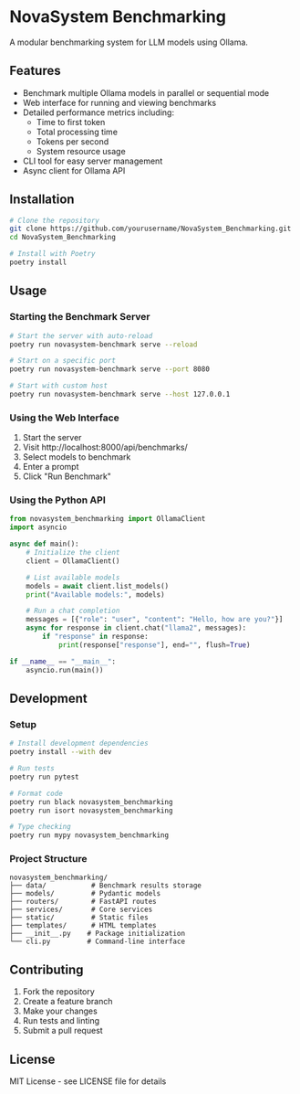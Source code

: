 # NovaSystem Benchmarking

A modular benchmarking system for LLM models using Ollama.

## Features

- Benchmark multiple Ollama models in parallel or sequential mode
- Web interface for running and viewing benchmarks
- Detailed performance metrics including:
  - Time to first token
  - Total processing time
  - Tokens per second
  - System resource usage
- CLI tool for easy server management
- Async client for Ollama API

## Installation

```bash
# Clone the repository
git clone https://github.com/yourusername/NovaSystem_Benchmarking.git
cd NovaSystem_Benchmarking

# Install with Poetry
poetry install
```

## Usage

### Starting the Benchmark Server

```bash
# Start the server with auto-reload
poetry run novasystem-benchmark serve --reload

# Start on a specific port
poetry run novasystem-benchmark serve --port 8080

# Start with custom host
poetry run novasystem-benchmark serve --host 127.0.0.1
```

### Using the Web Interface

1. Start the server
2. Visit http://localhost:8000/api/benchmarks/
3. Select models to benchmark
4. Enter a prompt
5. Click "Run Benchmark"

### Using the Python API

```python
from novasystem_benchmarking import OllamaClient
import asyncio

async def main():
    # Initialize the client
    client = OllamaClient()

    # List available models
    models = await client.list_models()
    print("Available models:", models)

    # Run a chat completion
    messages = [{"role": "user", "content": "Hello, how are you?"}]
    async for response in client.chat("llama2", messages):
        if "response" in response:
            print(response["response"], end="", flush=True)

if __name__ == "__main__":
    asyncio.run(main())
```

## Development

### Setup

```bash
# Install development dependencies
poetry install --with dev

# Run tests
poetry run pytest

# Format code
poetry run black novasystem_benchmarking
poetry run isort novasystem_benchmarking

# Type checking
poetry run mypy novasystem_benchmarking
```

### Project Structure

```
novasystem_benchmarking/
├── data/           # Benchmark results storage
├── models/         # Pydantic models
├── routers/        # FastAPI routes
├── services/       # Core services
├── static/         # Static files
├── templates/      # HTML templates
├── __init__.py    # Package initialization
└── cli.py         # Command-line interface
```

## Contributing

1. Fork the repository
2. Create a feature branch
3. Make your changes
4. Run tests and linting
5. Submit a pull request

## License

MIT License - see LICENSE file for details
